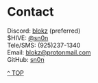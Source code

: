 # Contact

Discord: <a href="https://discord.gg/CgE3Sgr">blokz</a> (preferred)<br /> 
$HIVE: <a href="http://peakd.com/@sn0n" target="_blank">@sn0n</a><br />
Tele/SMS: (925)237-1340<br />
Email: <a href="mailto:blokz@protonmail.com?Subject=blokz.io">blokz@protonmail.com</a><br />
GitHub: <a href="https://github.com/sn0n" target="_blank">sn0n</a>

<a class="topOfPage" href="#top" title="Go to the top of this page">^ TOP</a>